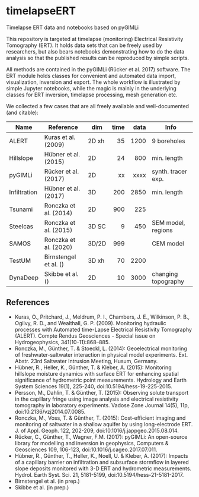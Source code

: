 # timelapseERT
Timelapse ERT data and notebooks based on pyGIMLi

This repository is targeted at timelapse (monitoring) Electrical Resistivity Tomography (ERT).
It holds data sets that can be freely used by researchers, but also bears notebooks demonstrating
how to do the data analysis so that the published results can be reproduced by simple scripts.

All methods are contained in the pyGIMLi (Rücker et al. 2017) software. The ERT module holds
classes for convenient and automated data import, visualization, inversion and export. 
The whole workflow is illustrated by simple Jupyter notebooks, while the magic is mainly in
the underlying classes for ERT inversion, timelapse processing, mesh generation etc.

We collected a few cases that are all freely available and well-documented (and citable):

|Name        |Reference            |dim  |time|data |Info               |
|------------|---------------------|---  |---:|----:|-------------------|
|ALERT       |Kuras et al. (2009)  |2D xh|  35| 1200|9 boreholes        |
|Hillslope   |Hübner et al. (2015) |2D   |  24|  800|min. length        |
|pyGIMLi     |Rücker et al. (2017) |2D   |  xx| xxxx|synth. tracer exp. |
|Infiltration|Hübner et al. (2017) |3D   | 200| 2850|min. length        |
|Tsunami     |Ronczka et al. (2014)|2D   | 900|  225|                   |
|Steelcas    |Ronczka et al. (2015)|3D SC|   9|  450|SEM model, regions |
|SAMOS       |Ronczka et al. (2020)|3D/2D| 999|     |CEM model          |
|TestUM      |Birnstengel et al. ()|3D xh|  70| 2200|                   |
|DynaDeep    |Skibbe et al. ()     |2D   |  10| 3000|changing topography|


## References
* Kuras, O., Pritchard, J., Meldrum, P. I., Chambers, J. E., Wilkinson, P. B., Ogilvy, R. D., and Wealthall, G. P. (2009). Monitoring hydraulic processes with Automated time-Lapse Electrical Resistivity Tomography (ALERT). Compte Rendus Geosciences - Special issue on Hydrogeophysics, 341(10-11):868–885.
* Ronczka, M., Günther, T. & Stoeckl, L. (2014): Geoelectrical monitoring of freshwater-saltwater interaction in physical model experiments. Ext. Abstr. 23rd Saltwater Intrusion Meeting, Husum, Germany.
* Hübner, R., Heller, K., Günther, T. & Kleber, A. (2015): Monitoring hillslope moisture dynamics with surface ERT for enhancing spatial significance of hydrometric point measurements. Hydrology and Earth System Sciences 19(1), 225-240, doi:10.5194/hess-19-225-2015.
* Persson, M., Dahlin, T. & Günther, T. (2015): Observing solute transport in the capillary fringe using image analysis and electrical resistivity tomography in laboratory experiments. Vadose Zone Journal 14(5), 11p, doi:10.2136/vzj2014.07.0085.
* Ronczka, M., Voss, T. & Günther, T. (2015): Cost-efficient imaging and monitoring of saltwater in a shallow aquifer by using long-electrode ERT. J. of Appl. Geoph. 122, 202-209, doi:10.1016/j.jappgeo.2015.08.014.
* Rücker, C., Günther, T., Wagner, F.M. (2017): pyGIMLi: An open-source library for modelling and inversion in geophysics, Computers & Geosciences 109, 106-123, doi:10.1016/j.cageo.2017.07.011.
* Hübner, R., Günther, T., Heller, K., Noell, U. & Kleber, A. (2017): Impacts of a capillary barrier on infiltration and subsurface stormflow in layered slope deposits monitored with 3-D ERT and hydrometric measurements. Hydrol. Earth Syst. Sci. 21, 5181-5199, doi:10.5194/hess-21-5181-2017.
* Birnstengel et al. (in prep.)
* Skibbe et al. (in prep.)
